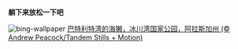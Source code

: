
**躺下来放松一下吧**

![bing-wallpaper](https://www.bing.com/th?id=OHR.GlacierBayOtter_ZH-CN6065209551_1920x1080.jpg)
[巴特利特湾的海獭，冰川湾国家公园，阿拉斯加州 (© Andrew Peacock/Tandem Stills + Motion)](https://www.bing.com/search?q=%E6%B5%B7%E7%8D%AD&amp;form=hpcapt&amp;mkt=zh-cn)
  